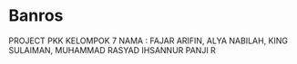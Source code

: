 # Banros
PROJECT PKK KELOMPOK 7 
NAMA : FAJAR ARIFIN, ALYA NABILAH, KING SULAIMAN, MUHAMMAD RASYAD IHSANNUR PANJI R
